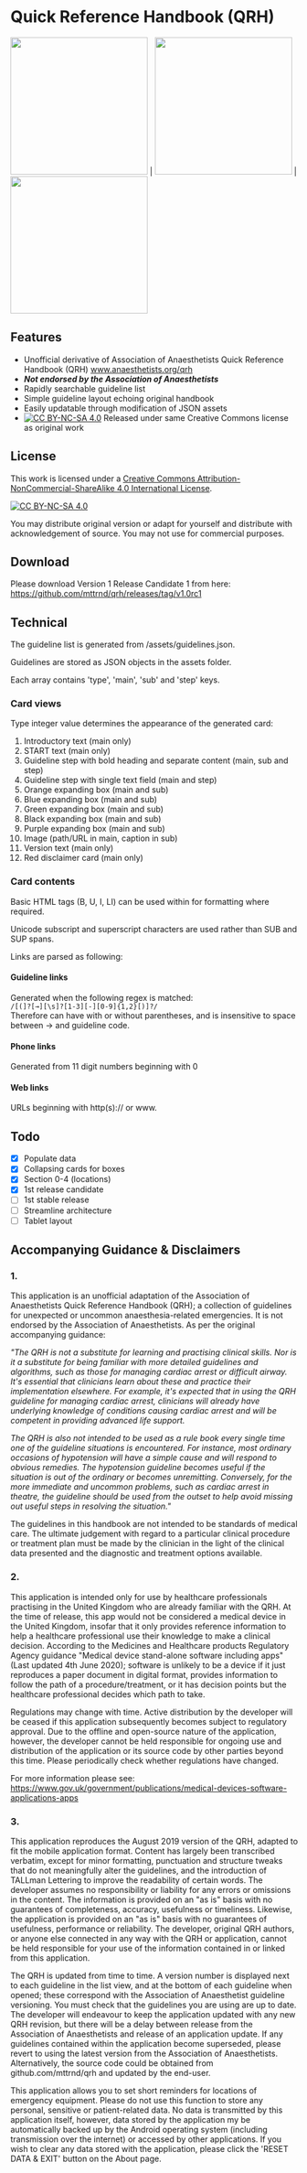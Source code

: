 # Quick Reference Handbook (QRH)

<img src="./readme/screenshot1.png" width="240px"> | <img src="./readme/screenshot2.png" width="240px"> | <img src="./readme/screenshot3.png" width="240px">

## Features
- Unofficial derivative of Association of Anaesthetists Quick Reference Handbook (QRH) www.anaesthetists.org/qrh
- ***Not endorsed by the Association of Anaesthetists***
- Rapidly searchable guideline list
- Simple guideline layout echoing original handbook
- Easily updatable through modification of JSON assets
- [![CC BY-NC-SA 4.0][cc-by-nc-sa-shield]][cc-by-nc-sa] Released under same Creative Commons license as original work  


## License
This work is licensed under a [Creative Commons Attribution-NonCommercial-ShareAlike 4.0
International License][cc-by-nc-sa].

[![CC BY-NC-SA 4.0][cc-by-nc-sa-image]][cc-by-nc-sa]

[cc-by-nc-sa]: http://creativecommons.org/licenses/by-nc-sa/4.0/
[cc-by-nc-sa-image]: https://licensebuttons.net/l/by-nc-sa/4.0/88x31.png
[cc-by-nc-sa-shield]: https://img.shields.io/badge/License-CC%20BY--NC%20SA%204.0-lightgrey.svg
You may distribute original version or adapt for yourself and distribute with acknowledgement of source. 
You may not use for commercial purposes.  

## Download

Please download Version 1 Release Candidate 1 from here:
https://github.com/mttrnd/qrh/releases/tag/v1.0rc1  

## Technical

The guideline list is generated from /assets/guidelines.json. 

Guidelines are stored as JSON objects in the assets folder.

Each array contains 'type', 'main', 'sub' and 'step' keys.  

### Card views

Type integer value determines the appearance of the generated card:
1. Introductory text (main only)
2. START text (main only)
3. Guideline step with bold heading and separate content (main, sub and step)
4. Guideline step with single text field (main and step)
5. Orange expanding box (main and sub)
6. Blue expanding box (main and sub)
7. Green expanding box (main and sub)
8. Black expanding box (main and sub)
9. Purple expanding box (main and sub)
10. Image (path/URL in main, caption in sub)
11. Version text (main only)
12. Red disclaimer card (main only)  

### Card contents

Basic HTML tags (B, U, I, LI) can be used within for formatting where required.

Unicode subscript and superscript characters are used rather than SUB and SUP spans.

Links are parsed as following:

#### Guideline links
Generated when the following regex is matched:  
`/[(]?[→][\s]?[1-3][-][0-9]{1,2}[)]?/`  
Therefore can have with or without parentheses, and is insensitive to space between → and guideline code.

#### Phone links
Generated from 11 digit numbers beginning with 0

#### Web links
URLs beginning with http(s):// or www.  
  
## Todo
- [x] Populate data
- [x] Collapsing cards for boxes
- [x] Section 0-4 (locations)
- [X] 1st release candidate
- [ ] 1st stable release
- [ ] Streamline architecture
- [ ] Tablet layout  

## Accompanying Guidance & Disclaimers

### 1. 
This application is an unofficial adaptation of the Association of Anaesthetists Quick Reference Handbook (QRH); a collection of guidelines for unexpected or uncommon anaesthesia-related emergencies. It is not endorsed by the Association of Anaesthetists. As per the original accompanying guidance:

*"The QRH is not a substitute for learning and practising clinical skills. Nor is it a substitute for being familiar with more detailed guidelines and algorithms, such as those for managing cardiac arrest or difficult airway. It's essential that clinicians learn about these and practice their implementation elsewhere. For example, it's expected that in using the QRH guideline for managing cardiac arrest, clinicians will already have underlying knowledge of conditions causing cardiac arrest and will be competent in providing advanced life support.*

*The QRH is also not intended to be used as a rule book every single time one of the guideline situations is encountered. For instance, most ordinary occasions of hypotension will have a simple cause and will respond to obvious remedies. The hypotension guideline becomes useful if the situation is out of the ordinary or becomes unremitting. Conversely, for the more immediate and uncommon problems, such as cardiac arrest in theatre, the guideline should be used from the outset to help avoid missing out useful steps in resolving the situation."*

The guidelines in this handbook are not intended to be standards of medical care. The ultimate judgement with regard to a particular clinical procedure or treatment plan must be made by the clinician in the light of the clinical data presented and the diagnostic and treatment options available.


### 2. 
This application is intended only for use by healthcare professionals practising in the United Kingdom who are already familiar with the QRH. At the time of release, this app would not be considered a medical device in the United Kingdom, insofar that it only provides reference information to help a healthcare professional use their knowledge to make a clinical decision. According to the Medicines and Healthcare products Regulatory Agency guidance "Medical device stand-alone software including apps" (Last updated 4th June 2020); software is unlikely to be a device if it just reproduces a paper document in digital format, provides information to follow the path of a procedure/treatment, or it has decision points but the healthcare professional decides which path to take.

Regulations may change with time. Active distribution by the developer will be ceased if this application subsequently becomes subject to regulatory approval. Due to the offline and open-source nature of the application, however, the developer cannot be held responsible for ongoing use and distribution of the application or its source code by other parties beyond this time. Please periodically check whether regulations have changed. 

For more information please see: https://www.gov.uk/government/publications/medical-devices-software-applications-apps


### 3. 
This application reproduces the August 2019 version of the QRH, adapted to fit the mobile application format. Content has largely been transcribed verbatim, except for minor formatting, punctuation and structure tweaks that do not meaningfully alter the guidelines, and the introduction of TALLman Lettering to improve the readability of certain words. The developer assumes no responsibility or liability for any errors or omissions in the content. The information is provided on an "as is" basis with no guarantees of completeness, accuracy, usefulness or timeliness. Likewise, the application is provided on an "as is" basis with no guarantees of usefulness, performance or reliability. The developer, original QRH authors, or anyone else connected in any way with the QRH or application, cannot be held responsible for your use of the information contained in or linked from this application.

The QRH is updated from time to time. A version number is displayed next to each guideline in the list view, and at the bottom of each guideline when opened; these correspond with the Association of Anaesthetist guideline versioning. You must check that the guidelines you are using are up to date. The developer will endeavour to keep the application updated with any new QRH revision, but there will be a delay between release from the Association of Anaesthetists and release of an application update. If any guidelines contained within the application become superseded, please revert to using the latest version from the Association of Anaesthetists. Alternatively, the source code could be obtained from github.com/mttrnd/qrh and updated by the end-user. 

This application allows you to set short reminders for locations of emergency equipment. Please do not use this function to store any personal, sensitive or patient-related data. No data is transmitted by this application itself, however, data stored by the application my be automatically backed up by the Android operating system (including transmission over the internet) or accessed by other applications. If you wish to clear any data stored with the application, please click the 'RESET DATA &amp; EXIT' button on the About page.
